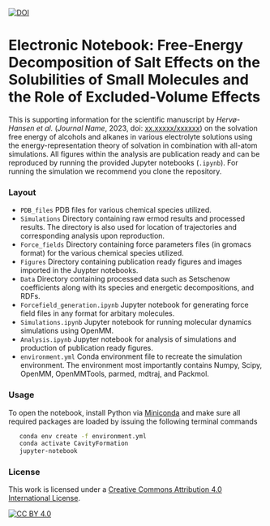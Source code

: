 [![DOI](https://zenodo.org/badge/DOI/10.5281/zenodo.8307836.svg)](https://doi.org/10.5281/zenodo.8307836)

# Electronic Notebook: Free-Energy Decomposition of Salt Effects on the Solubilities of Small Molecules and the Role of Excluded-Volume Effects

This is supporting information for the scientific manuscript by _Hervø-Hansen et al._ (_Journal Name_, 2023, doi: [xx.xxxxx/xxxxxx](https://hervoe.dk)) on the solvation free energy of alcohols and alkanes in various electrolyte solutions using the energy-representation theory of solvation in combination with all-atom simulations. All figures within the analysis are publication ready and can be reproduced by running the provided Jupyter notebooks (`.ipynb`). For running the simulation we recommend you clone the repository.

### Layout
- `PDB_files` PDB files for various chemical species utilized.
- `Simulations` Directory containing raw ermod results and processed results. The directory is also used for location of trajectories and corresponding analysis upon reproduction.
- `Force_fields` Directory containing force parameters files (in gromacs format) for the various chemical species utilized.
- `Figures` Directory containing publication ready figures and images imported in the Juypter notebooks.
- `Data` Directory containing processed data such as Setschenow coefficients along with its species and energetic decompositions, and RDFs.
- `Forcefield_generation.ipynb` Jupyter notebook for generating force field files in any format for arbitary molecules.
- `Simulations.ipynb` Jupyter notebook for running molecular dynamics simulations using OpenMM.
- `Analysis.ipynb` Jupyter notebook for analysis of simulations and production of publication ready figures.
- `environment.yml` Conda environment file to recreate the simulation environment. The environment most importantly contains Numpy, Scipy, OpenMM, OpenMMTools, parmed, mdtraj, and Packmol.

### Usage
To open the notebook, install Python via [Miniconda](https://conda.io/miniconda.html) and make sure all required packages are loaded by issuing the following terminal commands
```bash
   conda env create -f environment.yml
   conda activate CavityFormation
   jupyter-notebook
```

### License
This work is licensed under a
[Creative Commons Attribution 4.0 International License][cc-by].

[![CC BY 4.0][cc-by-image]][cc-by]

[cc-by]: http://creativecommons.org/licenses/by/4.0/
[cc-by-image]: https://i.creativecommons.org/l/by/4.0/88x31.png
[cc-by-shield]: https://img.shields.io/badge/License-CC%20BY%204.0-lightgrey.svg
